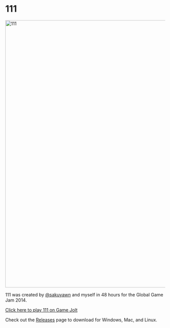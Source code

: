 # 111

<img width="841" alt="111" src="https://user-images.githubusercontent.com/5904655/148264983-e182dddc-878a-4519-b763-66a9369f91f1.png">

111 was created by [@sakuyawn](https://twitter.com/sakuyawn) and myself in 48 hours for the Global Game Jam 2014.

[Click here to play 111 on Game Jolt](https://gamejolt.com/games/111/21784)

Check out the [Releases](https://github.com/kennedy0/GlobalGameJam-111/releases) page to download for Windows, Mac, and Linux.
